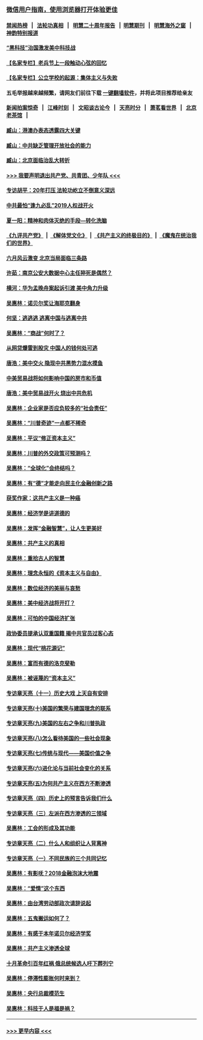 ### [微信用户指南，使用浏览器打开体验更佳](https://github.com/gfw-breaker/banned-news1/blob/master/indexes/wechat-guide.md?t=0)
#### [禁闻热榜](热点新闻.md?t=0)  &nbsp;&nbsp;|&nbsp;&nbsp; [法轮功真相](https://github.com/gfw-breaker/truth/blob/master/README.md?t=0) &nbsp;&nbsp;|&nbsp;&nbsp; [明慧二十周年报告](https://github.com/gfw-breaker/mh-reports/blob/master/README.md?t=0) &nbsp;&nbsp;|&nbsp;&nbsp;[明慧期刊](https://github.com/gfw-breaker/mh-qikan) &nbsp;&nbsp;|&nbsp;&nbsp; [明慧海外之窗](https://github.com/gfw-breaker/mh-news/blob/master/README.md?t=0) &nbsp;&nbsp;|&nbsp;&nbsp; [神韵特别报道](https://github.com/gfw-breaker/mh-news/blob/master/shenyun.md?t=0)
#### [“黑科技”治国激发美中科技战](../pages/nsc423/n11638056.md?t=02070944) 
#### [【名家专栏】老兵节上一段触动心弦的回忆](../pages/nsc423/n11646016.md?t=02070944) 
#### [【名家专栏】公立学校的起源：集体主义与失败](../pages/nsc423/n11601833.md?t=02070944) 
#### 五毛举报越来越频繁，请网友们前往下载 [一键翻墙软件](https://github.com/gfw-breaker/ssr-accounts)，并将此项目推荐给亲友
#### [新闻拍案惊奇](https://github.com/gfw-breaker/banned-news1/blob/master/pages/link4.md) &nbsp;&nbsp;|&nbsp;&nbsp; [江峰时刻](https://github.com/gfw-breaker/banned-news1/blob/master/pages/link4.md) &nbsp;&nbsp;|&nbsp;&nbsp; [文昭谈古论今](https://github.com/gfw-breaker/banned-news1/blob/master/pages/link4.md) &nbsp;&nbsp;|&nbsp;&nbsp; [天亮时分](https://github.com/gfw-breaker/banned-news1/blob/master/pages/link4.md) &nbsp;&nbsp;|&nbsp;&nbsp; [萧茗看世界](https://github.com/gfw-breaker/banned-news1/blob/master/pages/link4.md) &nbsp;&nbsp;|&nbsp;&nbsp; [北京老茶馆](https://github.com/gfw-breaker/banned-news1/blob/master/pages/link4.md) &nbsp;&nbsp;|&nbsp;&nbsp; 
#### [臧山：港澳办表态透露四大关键](../pages/nsc423/n11421628.md?t=02070944) 
#### [臧山：中共缺乏管理开放社会的能力](../pages/nsc423/n11407457.md?t=02070944) 
#### [臧山：北京面临治乱大转折](../pages/nsc423/n11406895.md?t=02070944) 
#### [>>> 我要声明退出共产党、共青团、少年队 <<<](https://github.com/begood0513/goodnews/blob/master/quit/letter.md) 
#### [专访胡平：20年打压 法轮功屹立不倒意义深远](../pages/nsc423/n11398800.md?t=02070944) 
#### [中共最怕“逢九必乱”2019人权战开火](../pages/nsc423/n11385248.md?t=02070944) 
#### [夏一阳：精神和肉体灭绝的手段—转化洗脑](../pages/nsc423/n11368250.md?t=02070944) 
#### [《九评共产党》](https://github.com/begood0513/9ping.md/blob/master/README.md) &nbsp;|&nbsp; [《解体党文化》](../../../../jtdwh.md/blob/master/README.md)  &nbsp;|&nbsp; [《共产主义的终极目的》](../../../../gczydzjmd.md/blob/master/README.md) &nbsp;|&nbsp; [《魔鬼在统治我们的世界》](../../../../mgztzwmdsj.md/blob/master/README.md) 
#### [六月风云激变 北京当局面临三条路](../pages/nsc423/n11313668.md?t=02070944) 
#### [许茹：南京公安大数据中心主任猝死是偶然？](../pages/nsc423/n11064744.md?t=02070944) 
#### [横河：华为孟晚舟案起诉引渡 美中角力升级](../pages/nsc423/n11027230.md?t=02070944) 
#### [吴惠林：诺贝尔奖让海耶克翻身](../pages/nsc423/n10890049.md?t=02070944) 
#### [何坚：逃逃逃 逃离中国与逃离中共](../pages/nsc423/n10592891.md?t=02070944) 
#### [吴惠林：“商战”何时了？](../pages/nsc423/n10573558.md?t=02070944) 
#### [从网贷爆雷到股灾 中国人的钱何处可逃](../pages/nsc423/n10572800.md?t=02070944) 
#### [唐浩：美中交火 隐现中共黑势力混水摸鱼](../pages/nsc423/n10544040.md?t=02070944) 
#### [中美贸易战将如何影响中国的房市和币值](../pages/nsc423/n10543697.md?t=02070944) 
#### [唐浩：美中贸易战开火 烧出中共危机](../pages/nsc423/n10540126.md?t=02070944) 
#### [吴惠林：企业家是否应负较多的“社会责任”](../pages/nsc423/n10535022.md?t=02070944) 
#### [吴惠林：“川普奇迹”一点都不稀奇](../pages/nsc423/n10512808.md?t=02070944) 
#### [吴惠林：平议“修正资本主义”](../pages/nsc423/n10495724.md?t=02070944) 
#### [吴惠林：川普的外交政策可预测吗？](../pages/nsc423/n10462387.md?t=02070944) 
#### [吴惠林：“全球化”会终结吗？](../pages/nsc423/n10452838.md?t=02070944) 
#### [吴惠林：有“德”才能走向民主化金融创新之路](../pages/nsc423/n10432292.md?t=02070944) 
#### [获奖作家：这共产主义是一种癌](../pages/nsc423/n10431541.md?t=02070944) 
#### [吴惠林：经济学是讲道德的](../pages/nsc423/n10398014.md?t=02070944) 
#### [吴惠林：发挥“金融智慧”，让人生更美好](../pages/nsc423/n10375019.md?t=02070944) 
#### [吴惠林：共产主义的真相](../pages/nsc423/n10351394.md?t=02070944) 
#### [吴惠林：重拾古人的智慧](../pages/nsc423/n10337691.md?t=02070944) 
#### [吴惠林：理念永恒的《资本主义与自由》](../pages/nsc423/n10316274.md?t=02070944) 
#### [吴惠林：数位经济的美丽与哀愁](../pages/nsc423/n10292946.md?t=02070944) 
#### [吴惠林：美中经济战将开打？](../pages/nsc423/n10258825.md?t=02070944) 
#### [吴惠林：可怕的中国经济扩张](../pages/nsc423/n10219147.md?t=02070944) 
#### [政协委员提承认双重国籍 揭中共官员过客心态](../pages/nsc423/n10208809.md?t=02070944) 
#### [吴惠林：现代“桃花源记”](../pages/nsc423/n10185234.md?t=02070944) 
#### [吴惠林：富而有德的洛克斐勒](../pages/nsc423/n10142264.md?t=02070944) 
#### [吴惠林：被诬蔑的“资本主义”](../pages/nsc423/n10124816.md?t=02070944) 
#### [专访章天亮（十一）历史大戏 上天自有安排](../pages/nsc423/n10094905.md?t=02070944) 
#### [专访章天亮(十)美国的繁荣与建国理念的联系](../pages/nsc423/n10094899.md?t=02070944) 
#### [专访章天亮(九)美国的左右之争和川普执政](../pages/nsc423/n10094889.md?t=02070944) 
#### [专访章天亮(八)怎么看待美国的一些社会现象](../pages/nsc423/n10094857.md?t=02070944) 
#### [专访章天亮(七)传统与现代——美国价值之争](../pages/nsc423/n10093140.md?t=02070944) 
#### [专访章天亮(六)进化论与当前社会变化的关系](../pages/nsc423/n10092036.md?t=02070944) 
#### [专访章天亮(五)为何共产主义在西方不断渗透](../pages/nsc423/n10083620.md?t=02070944) 
#### [专访章天亮（四）历史上的预言告诉我们什么](../pages/nsc423/n10083606.md?t=02070944) 
#### [专访章天亮（三）左派在西方渗透的三领域](../pages/nsc423/n10081115.md?t=02070944) 
#### [吴惠林：工会的形成及其功能](../pages/nsc423/n10080633.md?t=02070944) 
#### [专访章天亮（二）什么人和组织让人背离神](../pages/nsc423/n10076637.md?t=02070944) 
#### [专访章天亮（一）不同民族的三个共同记忆](../pages/nsc423/n10074188.md?t=02070944) 
#### [吴惠林：有影呒？2018金融泡沫大地震](../pages/nsc423/n10040534.md?t=02070944) 
#### [吴惠林：“爱情”这个东西](../pages/nsc423/n10019423.md?t=02070944) 
#### [吴惠林：由台湾劳动部政次请辞说起](../pages/nsc423/n9979679.md?t=02070944) 
#### [吴惠林：五鬼搬运如何了？](../pages/nsc423/n9925338.md?t=02070944) 
#### [吴惠林：有感于本年诺贝尔经济学奖](../pages/nsc423/n9871883.md?t=02070944) 
#### [吴惠林：共产主义渗透全球](../pages/nsc423/n9812748.md?t=02070944) 
#### [十月革命引百年红祸 俄总统候选人吁下葬列宁](../pages/nsc423/n9810182.md?t=02070944) 
#### [吴惠林：停滞性膨胀何时来到？](../pages/nsc423/n9764136.md?t=02070944) 
#### [吴惠林：央行总裁模范生](../pages/nsc423/n9728134.md?t=02070944) 
#### [吴惠林：科技于人是福是祸？](../pages/nsc423/n9672982.md?t=02070944) 

----
#### [ >>> 更早内容 <<< ](../indexes/nsc423-earlier.md)
